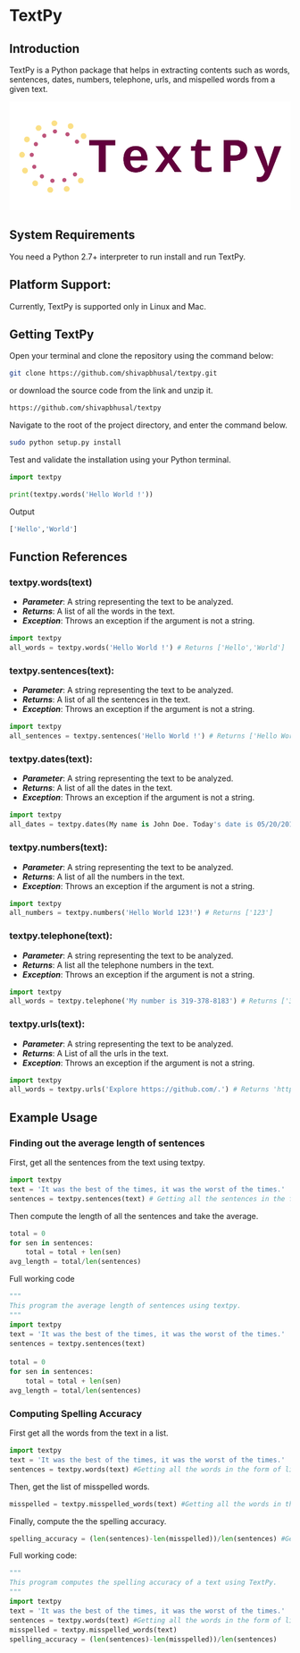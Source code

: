 # TextPy
## Introduction
TextPy is a Python package that helps in extracting contents such as words, sentences, dates, numbers, telephone,
urls, and mispelled words from a given text. 
 
![alt text](docs/images/logo_transparent.png "Logo Title Text 1")

## System Requirements
You need a Python 2.7+ interpreter to run install and run TextPy.

## Platform Support:
Currently, TextPy is supported only in Linux and Mac.

## Getting TextPy
Open your terminal and clone the repository using the command below:
```Bash
git clone https://github.com/shivapbhusal/textpy.git
```

or download the source code from the link and unzip it.
```Bash
https://github.com/shivapbhusal/textpy
```

Navigate to the root of the project directory, and enter the command below.
```Bash
sudo python setup.py install
```

Test and validate the installation using your Python terminal.

```python
import textpy
```

```python
print(textpy.words('Hello World !'))
```

Output
```Bash
['Hello','World']
```

## Function References
### textpy.words(text)
* ***Parameter***: A string representing the text to be analyzed.
* ***Returns***: A list of all the words in the text.
* ***Exception***: Throws an exception if the argument is not a string.

```python
import textpy
all_words = textpy.words('Hello World !') # Returns ['Hello','World']
```

### textpy.sentences(text):
* ***Parameter***: A string representing the text to be analyzed.
* ***Returns***: A list of all the sentences in the text.
* ***Exception***: Throws an exception if the argument is not a string.

```python
import textpy
all_sentences = textpy.sentences('Hello World !') # Returns ['Hello World!']
```

### textpy.dates(text):
* ***Parameter***: A string representing the text to be analyzed.
* ***Returns***: A list of all the dates in the text.
* ***Exception***: Throws an exception if the argument is not a string.

```python
import textpy
all_dates = textpy.dates(My name is John Doe. Today's date is 05/20/2019') # Returns ['05/20/2019']
```

### textpy.numbers(text):
* ***Parameter***: A string representing the text to be analyzed.
* ***Returns***: A list of all the numbers in the text.
* ***Exception***: Throws an exception if the argument is not a string.

```python
import textpy
all_numbers = textpy.numbers('Hello World 123!') # Returns ['123']
```

### textpy.telephone(text):
* ***Parameter***: A string representing the text to be analyzed.
* ***Returns***: A list all the telephone numbers in the text.
* ***Exception***: Throws an exception if the argument is not a string.

```python
import textpy
all_words = textpy.telephone('My number is 319-378-8183') # Returns ['319-378-8183']
```

### textpy.urls(text):
* ***Parameter***: A string representing the text to be analyzed.
* ***Returns***: A List of all the urls in the text.
* ***Exception***: Throws an exception if the argument is not a string.

```python
import textpy
all_words = textpy.urls('Explore https://github.com/.') # Returns 'https://github.com/'
```

## Example Usage
### Finding out the average length of sentences
First, get all the sentences from the text using textpy. 
```python
import textpy
text = 'It was the best of the times, it was the worst of the times.'
sentences = textpy.sentences(text) # Getting all the sentences in the form of list.
```

Then compute the length of all the sentences and take the average.
```python
total = 0
for sen in sentences:
	total = total + len(sen)
avg_length = total/len(sentences)
```

Full working code
```python
"""
This program the average length of sentences using textpy.
"""
import textpy
text = 'It was the best of the times, it was the worst of the times.'
sentences = textpy.sentences(text)

total = 0
for sen in sentences:
	total = total + len(sen)
avg_length = total/len(sentences)

```

### Computing Spelling Accuracy
First get all the words from the text in a list.
```python
import textpy
text = 'It was the best of the times, it was the worst of the times.'
sentences = textpy.words(text) #Getting all the words in the form of list.
```

Then, get the list of misspelled words.
```python
misspelled = textpy.misspelled_words(text) #Getting all the words in the form of list.
```

Finally, compute the the spelling accuracy.
```python
spelling_accuracy = (len(sentences)-len(misspelled))/len(sentences) #Getting all the words in the form of list.
```

Full working code:
```python
"""
This program computes the spelling accuracy of a text using TextPy.
"""
import textpy
text = 'It was the best of the times, it was the worst of the times.'
sentences = textpy.words(text) #Getting all the words in the form of list.
misspelled = textpy.misspelled_words(text)
spelling_accuracy = (len(sentences)-len(misspelled))/len(sentences)

```











